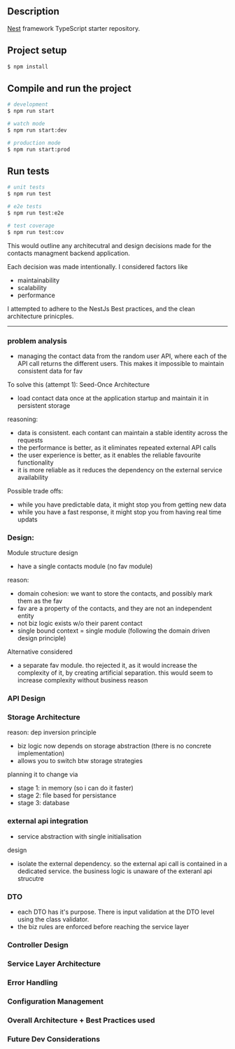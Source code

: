 ## Description

[Nest](https://github.com/nestjs/nest) framework TypeScript starter repository.

## Project setup

```bash
$ npm install
```

## Compile and run the project

```bash
# development
$ npm run start

# watch mode
$ npm run start:dev

# production mode
$ npm run start:prod
```

## Run tests

```bash
# unit tests
$ npm run test

# e2e tests
$ npm run test:e2e

# test coverage
$ npm run test:cov
```

This would outline any architecutral and design decisions made for the contacts managment backend application. 

Each decision was made intentionally. I considered factors like 
* maintainability
* scalability
* performance

I attempted to adhere to the NestJs Best practices, and the clean architecture prinicples.

---
### problem analysis
- managing the contact data from the random user API, where each of the API call returns the different users. This makes it impossible to maintain consistent data for fav

To solve this (attempt 1):
Seed-Once Architecture
- load contact data once at the application startup and maintain it in persistent storage

reasoning:
- data is consistent. each contant can maintain a stable identity across the requests
- the performance is better, as it eliminates repeated external API calls
- the user experience is better, as it enables the reliable favourite functionality
- it is more reliable as it reduces the dependency on the external service availability

Possible trade offs:
- while you have predictable data, it might stop you from getting new data
- while you have a fast response,  it might stop you from having real time updats



### Design:

Module structure design
- have a single contacts module (no fav module)

reason:
- domain cohesion: we want to store the contacts, and possibly mark them as the fav
- fav are a property of the contacts, and they are not an independent entity
- not biz logic exists w/o their parent contact
- single bound context = single module (following the domain driven design principle)



Alternative considered 
- a separate fav module. tho rejected it, as it would increase the complexity of it, by creating artificial separation. this would seem to increase complexity without business reason

### API Design


### Storage Architecture

reason:
dep inversion principle
- biz logic now depends on storage abstraction (there is no concrete implementation)
- allows you to switch btw storage strategies 

planning it to change via
- stage 1: in memory (so i can do it faster)
- stage 2: file based for persistance
- stage 3: database


### external api integration
- service abstraction with single initialisation 

design
- isolate the external dependency. so the external api call is contained in a dedicated service. the business logic is unaware of the exteranl api strucutre


### DTO 
- each DTO has it's purpose. There is input validation at the DTO level using the class validator.
- the biz rules are enforced before reaching the service layer


### Controller Design


### Service Layer Architecture


### Error Handling

### Configuration Management

### Overall Architecture + Best Practices used

### Future Dev Considerations